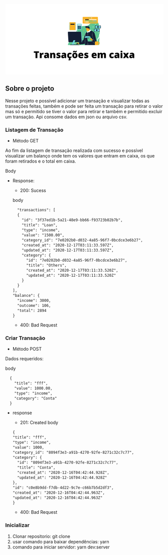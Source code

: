 ![Logo do Markdown](imagesGit/img1.png)

## Sobre o projeto

Nesse projeto e possível adicionar um transação e visualizar todas as transações feitas, também e pode ser feita um transação para retirar o valor mas só e permitido se tiver o valor para retirar e também e permitido excluir um transação.
Api consome dados em json ou arquivo csv.

### Listagem de Transação

* Método GET

Ao fim da listagem de transação realizada com sucesso e possível visualizar um balanço onde tem os valores que entram em caixa, os que foram retirados e o total em caixa.

Body

* Response:
  * 200: Sucess

  body

  ```
    "transactions": [
    {
      "id": "3f37ed1b-5a21-48e9-bb66-f93723b02b7b",
      "title": "Loan",
      "type": "income",
      "value": "1500.00",
      "category_id": "7e0202b0-d032-4a85-96f7-0bcdce3e6b27",
      "created_at": "2020-12-17T03:11:33.597Z",
      "updated_at": "2020-12-17T03:11:33.597Z",
      "category": {
        "id": "7e0202b0-d032-4a85-96f7-0bcdce3e6b27",
        "title": "Others",
        "created_at": "2020-12-17T03:11:33.520Z",
        "updated_at": "2020-12-17T03:11:33.520Z"
      }
    }
  ],
  "balance": {
    "income": 3000,
    "outcome": 106,
    "total": 2894
  }
  ```

  * 400: Bad Request



### Criar Transação

* Método POST

Dados requeridos:

body

```
  {
    "title": "fff",
    "value": 1000.00,
    "type": "income",
    "category": "Conta"
  }
```

* response
  * 201: Created
  body

  ```
  {
  "title": "fff",
  "type": "income",
  "value": 1000,
  "category_id": "8094f3e3-a91b-4270-92fe-8271c32c7c77",
  "category": {
    "id": "8094f3e3-a91b-4270-92fe-8271c32c7c77",
    "title": "Conta",
    "created_at": "2020-12-16T04:42:44.928Z",
    "updated_at": "2020-12-16T04:42:44.928Z"
  },
  "id": "c0e8b9dd-f7db-4d22-9c7e-c66b7b5d2df3",
  "created_at": "2020-12-16T04:42:44.963Z",
  "updated_at": "2020-12-16T04:42:44.963Z"
  }

  ```

  * 400: Bad Request



### Inicializar

1. Clonar repositorio: git clone
2. usar comando para baixar dependências: yarn
3. comando para iniciar servidor: yarn dev:server
